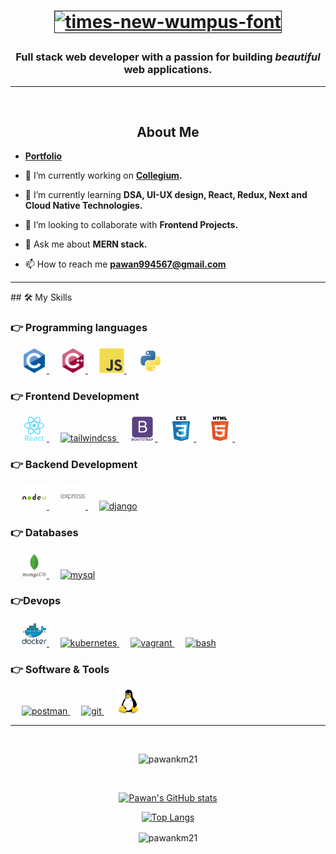 <h1 align="center">

<a href="http://pawankm21.github.io/personal-website"><img src="https://fontmeme.com/permalink/211115/98bfbdd442b6e62899a34f1af6e47e5a.png" alt="times-new-wumpus-font" border="1"  ></a>

<h3 align="center">
  Full stack web developer with a passion for building <b><i>beautiful</i></b> web applications.
</h3>


<hr>
<br>



<h2 align="center">
  <b>About Me</b>
</h2>

- <a href="http://pawankm21.github.io/personal-website"> <b> Portfolio </b> </a> 
 

- 🔭 I’m currently working on **[Collegium]().**

- 🌱 I’m currently learning **DSA, UI-UX design, React, Redux, Next and Cloud Native Technologies.**

- 👯 I’m looking to collaborate with **Frontend Projects.**

- 💬 Ask me about **MERN stack.**

- 📫 How to reach me **pawan994567@gmail.com**

<hr>
## 🛠️ My Skills

### 👉 Programming languages

<p align="" width="100%"> 
  &emsp; 
  <a href="https://www.cprogramming.com/" target="_blank"> <img src="https://raw.githubusercontent.com/devicons/devicon/master/icons/c/c-original.svg" alt="c" width="40" height="40"/> </a>
  &emsp;
  <a href="https://www.w3schools.com/cpp/" target="_blank"> <img src="https://raw.githubusercontent.com/devicons/devicon/master/icons/cplusplus/cplusplus-original.svg" alt="cplusplus" width="40" height="40"/> </a> 
  &emsp;
   <a href="https://developer.mozilla.org/en-US/docs/Web/JavaScript" target="_blank"> <img src="https://raw.githubusercontent.com/devicons/devicon/master/icons/javascript/javascript-original.svg" alt="javascript" width="40" height="40"/> </a>
  &emsp;
  <a href="https://www.python.org" target="_blank"> <img src="https://raw.githubusercontent.com/devicons/devicon/master/icons/python/python-original.svg" alt="python" width="40" height="40"/> </a>
  
</p>

### 👉 Frontend Development

<p align="left"> 
  &emsp; 
  <a href="https://reactjs.org/" target="_blank"> <img src="https://raw.githubusercontent.com/devicons/devicon/master/icons/react/react-original-wordmark.svg" alt="react" width="40" height="40"/> </a>  
  &emsp; 
   <a href="https://www.tailwindcss.com" target="_blank"> <img src="https://upload.wikimedia.org/wikipedia/commons/thumb/d/d5/Tailwind_CSS_Logo.svg/2048px-Tailwind_CSS_Logo.svg.png" alt="tailwindcss" width="40" height="40"/> </a>
  &emsp;
  <a href="https://getbootstrap.com" target="_blank"> <img src="https://raw.githubusercontent.com/devicons/devicon/master/icons/bootstrap/bootstrap-plain-wordmark.svg" alt="bootstrap" width="40" height="40"/> </a>
   &emsp;
  <a href="https://www.w3schools.com/css/" target="_blank"> <img src="https://raw.githubusercontent.com/devicons/devicon/master/icons/css3/css3-original-wordmark.svg" alt="css3" width="40" height="40"/> </a>
   &emsp;
  <a href="https://www.w3.org/html/" target="_blank"> <img src="https://raw.githubusercontent.com/devicons/devicon/master/icons/html5/html5-original-wordmark.svg" 
  alt="html5" width="40" height="40"/> </a>
    &emsp;
  
</p>

### 👉 Backend Development

<p align="left"> 
  &emsp; 
   <a href="https://nodejs.org" target="_blank"> <img src="https://raw.githubusercontent.com/devicons/devicon/master/icons/nodejs/nodejs-original-wordmark.svg" alt="nodejs" width="40" height="40"/> </a>  
  &emsp;
  <a href="https://expressjs.com" target="_blank"> <img src="https://raw.githubusercontent.com/devicons/devicon/master/icons/express/express-original-wordmark.svg" alt="express" width="40" height="40"/> </a> 
  &emsp;
  <a href="https://www.djangoproject.com/" target="_blank"> 
  <img src="https://icon-library.com/images/django-icon/django-icon-0.jpg" alt="django" width="40" height=""/> </a>
</p>

### 👉 Databases

<p align="left">
  &emsp;
    <a href="https://www.mongodb.com/" target="_blank"> <img src="https://raw.githubusercontent.com/devicons/devicon/master/icons/mongodb/mongodb-original-wordmark.svg" alt="mongodb" width="40" height="40"/> </a>
  &emsp;
    <a href="https://www.postgresql.org//" target="_blank"> <img src="https://uxwing.com/wp-content/themes/uxwing/download/10-brands-and-social-media/postgresql.png" alt="mysql" width="40" height="40"/> </a>
 </p>
  
### 👉Devops
<p align="left">
  &emsp;
     <a href="https://www.docker.com/" target="_blank"> <img src="https://raw.githubusercontent.com/devicons/devicon/master/icons/docker/docker-original-wordmark.svg" alt="docker" width="40" height="40"/> </a>
  &emsp;
  <a href="https://kubernetes.io" target="_blank"> <img src="https://www.vectorlogo.zone/logos/kubernetes/kubernetes-icon.svg" alt="kubernetes" width="40" height="40"/> </a>  
  &emsp;
  <a href="https://www.vagrantup.com/" target="_blank"> <img src="https://www.vectorlogo.zone/logos/vagrantup/vagrantup-icon.svg" alt="vagrant" width="40" height="40"/> </a>
   &emsp;
  <a href="https://www.gnu.org/software/bash/" target="_blank"> <img src="https://www.vectorlogo.zone/logos/gnu_bash/gnu_bash-icon.svg" alt="bash" width="40" height="40"/> </a>
 </p>

### 👉 Software & Tools

<p>
  &emsp;
     <a href="https://postman.com" target="_blank"> <img src="https://www.vectorlogo.zone/logos/getpostman/getpostman-icon.svg" alt="postman" width="40" height="40"/> </a> 
  &emsp;
    <a href="https://git-scm.com/" target="_blank"> <img src="https://www.vectorlogo.zone/logos/git-scm/git-scm-icon.svg" alt="git" width="40" height="40"/> </a>
  &emsp;
    <a href="https://www.linux.org/" target="_blank"> <img src="https://raw.githubusercontent.com/devicons/devicon/master/icons/linux/linux-original.svg" alt="linux" width="40" height="40"/> </a>
</p>
<hr>
<br>
<p align="center"> <img src="https://komarev.com/ghpvc/?username=pawankm21&label=Profile%20views&color=0e75b6&style=flat" alt="pawankm21" /> </p>
<br/>

<section align="center" >


[![Pawan's GitHub stats](https://github-readme-stats.vercel.app/api?username=pawankm21&theme=github_dark)](https://github.com/anuraghazra/github-readme-stats)

[![Top Langs](https://github-readme-stats.vercel.app/api/top-langs/?username=pawankm21&layout=compact&theme=github_dark)](https://github.com/anuraghazra/github-readme-stats)

<img align="center" src="https://github-readme-streak-stats.herokuapp.com/?user=pawankm21&theme=dark" alt="pawankm21" />

